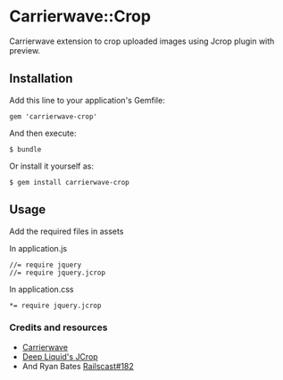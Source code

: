 # Carrierwave::Crop

Carrierwave extension to crop uploaded images using Jcrop plugin with preview.

## Installation

Add this line to your application's Gemfile:

    gem 'carrierwave-crop'

And then execute:

    $ bundle

Or install it yourself as:

    $ gem install carrierwave-crop

## Usage

Add the required files in assets

In  application.js

    //= require jquery
    //= require jquery.jcrop

In  application.css

    *= require jquery.jcrop

### Credits and resources
* [Carrierwave](https://github.com/carrierwaveuploader/carrierwave)
* [Deep Liquid's JCrop](http://deepliquid.com/content/Jcrop.html)
* And Ryan Bates [Railscast#182](http://railscasts.com/episodes/182-cropping-images/)
